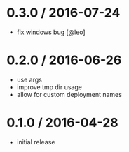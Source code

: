 
0.3.0 / 2016-07-24
==================

  * fix windows bug [@leo]

0.2.0 / 2016-06-26
==================

  * use args
  * improve tmp dir usage
  * allow for custom deployment names

0.1.0 / 2016-04-28
==================

  * initial release
